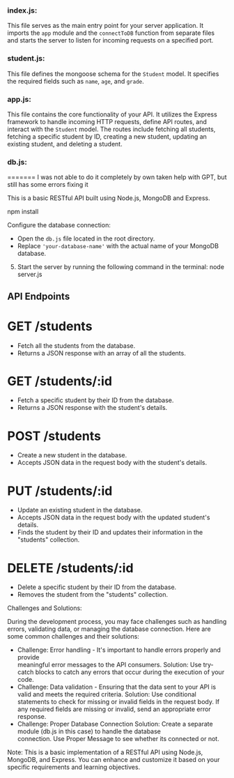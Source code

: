 ### index.js:

This file serves as the main entry point for your server application. It imports the `app` module and the `connectToDB` function from separate files and starts the server to listen for incoming requests on a specified port.

### student.js:

This file defines the mongoose schema for the `Student` model. It specifies the required fields such as `name`, `age`, and `grade`.

### app.js:

This file contains the core functionality of your API. It utilizes the Express framework to handle incoming HTTP requests, define API routes, and interact with the `Student` model. The routes include fetching all students, fetching a specific student by ID, creating a new student, updating an existing student, and deleting a student.

### db.js:
=======
I was not able to do it completely by own taken help with GPT, but still has some errors fixing it 


This is a basic RESTful API built using Node.js, MongoDB and Express.

   npm install

   Configure the database connection:

- Open the `db.js` file located in the root directory.
- Replace `'your-database-name'` with the actual name of your MongoDB database.

5. Start the server by running the following command in the terminal:
node server.js


## API Endpoints

# GET /students
- Fetch all the students from the database.
- Returns a JSON response with an array of all the students.

# GET /students/:id
- Fetch a specific student by their ID from the database.
- Returns a JSON response with the student's details.

# POST /students
- Create a new student in the database.
- Accepts JSON data in the request body with the student's details.

# PUT /students/:id
- Update an existing student in the database.
- Accepts JSON data in the request body with the updated student's details.
- Finds the student by their ID and updates their information in the "students" collection.

# DELETE /students/:id
- Delete a specific student by their ID from the database.
- Removes the student from the "students" collection.

Challenges and Solutions:

During the development process, you may face challenges such as handling errors, validating data, or managing the database connection. Here are some common challenges and their solutions:
   - Challenge: Error handling - It's important to handle errors properly and provide    
               meaningful error messages to the API consumers.
    Solution: Use try-catch blocks to catch any errors that occur during the execution of 
              your code. 
   - Challenge: Data validation - Ensuring that the data sent to your API is valid and meets 
               the required criteria.
    Solution: Use conditional statements to check for missing or invalid fields in the 
              request body. If any required fields are missing or invalid, send an appropriate 
              error response.
   - Challenge: Proper Database Connection
    Solution: Create a separate module (db.js in this case) to handle the database      
              connection. Use Proper Message to see whether its connected or not.

Note:
This is a basic implementation of a RESTful API using Node.js, MongoDB, and Express. You can enhance and customize it based on your specific requirements and learning objectives.
